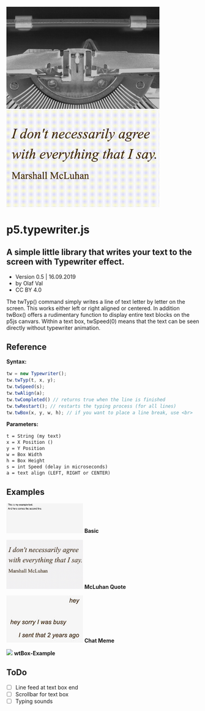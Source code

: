 <img src="p5js-typewriter-js.jpg" width=400> <img src="typewriter-mcluhan-animation.gif" width=400>

# p5.typewriter.js
## A simple little library that writes your text to the screen with Typewriter effect.

- Version 0.5 | 16.09.2019
- by Olaf Val
- CC BY 4.0

The twTyp() command simply writes a line of text letter by letter on the screen. This works either left or right aligned or centered. In addition twBox() offers a rudimentary function to display entire text blocks on the p5js canvars.
Within a text box, twSpeed(0) means that the text can be seen directly without typewriter animation.


## Reference

**Syntax:**
```javascript
tw = new Typewriter();
tw.twTyp(t, x, y);
tw.twSpeed(s);
tw.twAlign(a);
tw.twCompleted() // returns true when the line is finished
tw.twRestart(); // restarts the typing process (for all lines)
tw.twBox(x, y, w, h); // if you want to place a line break, use <br>
```

**Parameters:**
```
t = String (my text)
x = X Position ()
y = Y Position
w = Box Width
h = Box Height
s = int Speed (delay in microseconds)
a = text align (LEFT, RIGHT or CENTER)
```


## Examples

<img src="Examples/basic.jpg" width=200> **Basic** <br>

<img src="Examples/mcluhanquote.jpg" width=200> **McLuhan Quote**<br>

<img src="Examples/chat-meme.jpg" width=200> **Chat Meme**<br>

<img src="Examples/wtBox-example.jpg" width=200> **wtBox-Example**<br>


## ToDo

- [ ] Line feed at text box end
- [ ] Scrollbar for text box
- [ ] Typing sounds

<br>
